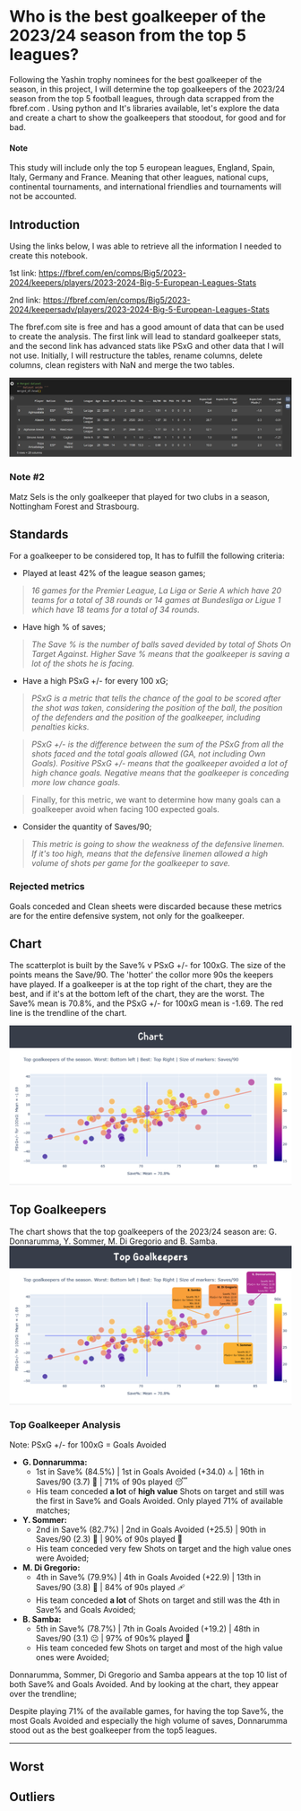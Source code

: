 # Who is the best goalkeeper of the 2023/24 season from the top 5 leagues?

Following the Yashin trophy nominees for the best goalkeeper of the season, in this project, I will determine the top goalkeepers of the 2023/24 season from the top 5 football leagues, through data scrapped from the fbref.com . Using python and It's libraries available, let's explore the data and create a chart to show the goalkeepers that stoodout, for good and for bad.

#### Note

This study will include only the top 5 european leagues, England, Spain, Italy, Germany and France. Meaning that other leagues, national cups, continental tournaments, and international friendlies and tournaments will not be accounted. 

## Introduction

Using the links below, I was able to retrieve all the information I needed to create this notebook.

1st link: https://fbref.com/en/comps/Big5/2023-2024/keepers/players/2023-2024-Big-5-European-Leagues-Stats

2nd link: https://fbref.com/en/comps/Big5/2023-2024/keepersadv/players/2023-2024-Big-5-European-Leagues-Stats

The fbref.com site is free and has a good amount of data that can be used to create the analysis.
The first link will lead to standard goalkeeper stats, and the second link has advanced stats like PSxG and other data that I will not use.
Initially, I will restructure the tables, rename columns, delete columns, clean registers with NaN and merge the two tables.

![alt text](https://github.com/adonisdario/data-science/blob/main/best-gk-2023-24/images/0.png?raw=true)

### Note #2

Matz Sels is the only goalkeeper that played for two clubs in a season, Nottingham Forest and Strasbourg.

## Standards

For a goalkeeper to be considered top, It has to fulfill the following criteria: 

- Played at least 42% of the league season games;
> *16 games for the Premier League, La Liga or Serie A which have 20 teams for a total of 38 rounds or 14 games at Bundesliga or Ligue 1 which have 18 teams for a total of 34 rounds.*

- Have high % of saves;
> *The Save % is the number of balls saved devided by total of Shots On Target Against. Higher Save % means that the goalkeeper is saving a lot of the shots he is facing.*

- Have a high PSxG +/- for every 100 xG;

> *PSxG is a metric that tells the chance of the goal to be scored after the shot was taken, considering the position of the ball, the position of the defenders and the position of the goalkeeper, including penalties kicks.*

> *PSxG +/- is the difference between the sum of the PSxG from all the shots faced and the total goals allowed (GA, not including Own Goals). Positive PSxG +/- means that the goalkeeper avoided a lot of high chance goals. Negative means that the goalkeeper is conceding more low chance goals.*

> Finally, for this metric, we want to determine how many goals can a goalkeeper avoid when facing 100 expected goals.

- Consider the quantity of Saves/90;

> *This metric is going to show the weakness of the defensive linemen. If it's too high, means that the defensive linemen allowed a high volume of shots per game for the goalkeeper to save.*

### Rejected metrics

Goals conceded and Clean sheets were discarded because these metrics are for the entire defensive system, not only for the goalkeeper.

## Chart

The scatterplot is built by the Save% v PSxG +/- for 100xG. The size of the points means the Save/90. The 'hotter' the collor more 90s the keepers have played. If a goalkeeper is at the top right of the chart, they are the best, and if it's at the bottom left of the chart, they are the worst.
The Save% mean is 70.8%, and the PSxG +/- for 100xG mean is -1.69. The red line is the trendline of the chart.

![alt text](https://github.com/adonisdario/data-science/blob/main/best-gk-2023-24/images/1.png?raw=true)

## Top Goalkeepers

The chart shows that the top goalkeepers of the 2023/24 season are: G. Donnarumma, Y. Sommer, M. Di Gregorio and B. Samba.
![alt text](https://github.com/adonisdario/data-science/blob/main/best-gk-2023-24/images/2.png?raw=true)

### Top Goalkeeper Analysis

Note: PSxG +/- for 100xG = Goals Avoided

- **G. Donnarumma:**
  - 1st in Save% (84.5%) | 1st in Goals Avoided (+34.0) 🔝 | 16th in Saves/90 (3.7) 🫠 | 71% of 90s played 😴
  - His team conceded **a lot** of **high value** Shots on target and still was the first in Save% and Goals Avoided. Only played 71% of available matches;
- **Y. Sommer:**
  - 2nd in Save% (82.7%) | 2nd in Goals Avoided (+25.5) | 90th in Saves/90 (2.3) 🥱 | 90% of 90s played 🫡
  - His team conceded very few Shots on target and the high value ones were Avoided;
- **M. Di Gregorio:**
  - 4th in Save% (79.9%) | 4th in Goals Avoided (+22.9) | 13th in Saves/90 (3.8) 🫠 | 84% of 90s played 🩹
  - His team conceded **a lot** of Shots on target and still was the 4th in Save% and Goals Avoided;
- **B. Samba:**
  - 5th in Save% (78.7%) | 7th in Goals Avoided (+19.2) | 48th in Saves/90 (3.1) 😐 | 97% of 90s% played 💪
  - His team conceded few Shots on target and most of the high value ones were Avoided;
 
Donnarumma, Sommer, Di Gregorio and Samba appears at the top 10 list of both Save% and Goals Avoided. And by looking at the chart, they appear over the trendline;

Despite playing 71% of the available games, for having the top Save%, the most Goals Avoided and especially the high volume of saves, Donnarumma stood out as the best goalkeeper from the top5 leagues.

------

## Worst



## Outliers

